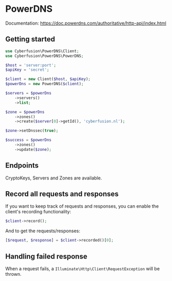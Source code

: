 # PowerDNS

Documentation: https://doc.powerdns.com/authoritative/http-api/index.html

## Getting started

```php
use Cyberfusion\PowerDNS\Client;
use Cyberfusion\PowerDNS\PowerDNS;

$host = 'server:port';
$apiKey = 'secret';

$client = new Client($host, $apiKey);
$powerDns = new PowerDNS($client);

$servers = $powerDns
    ->servers()
    ->list;

$zone = $powerDns
    ->zones()
    ->create($server[0]->getId(), 'cyberfusion.nl');

$zone->setDnssec(true);

$success = $powerDns
    ->zones()
    ->update($zone);
```

## Endpoints

CryptoKeys, Servers and Zones are available.

## Record all requests and responses

If you want to keep track of requests and responses, you can enable the client's recording functionality:

```php
$client->record();
```

And to get the requests/responses:

```php
[$request, $response] = $client->recorded()[0];
```

## Handling failed response

When a request fails, a `Illuminate\Http\Client\RequestException` will be thrown.